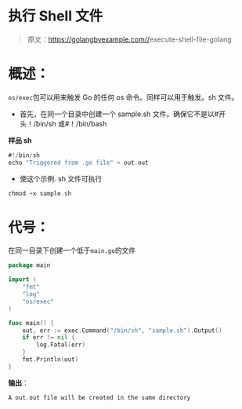 # 执行 Shell 文件

> 原文：<https://golangbyexample.com//>execute-shell-file-golang

# **概述**：

`os/exec`包可以用来触发 Go 的任何 os 命令。同样可以用于触发。sh 文件。

*   首先，在同一个目录中创建一个 sample.sh 文件。确保它不是以#开头！/bin/sh 或#！/bin/bash

**样品 sh**

```go
#!/bin/sh
echo "Triggered from .go file" > out.out
```

*   使这个示例. sh 文件可执行

```go
chmod +x sample.sh
```

# **代号**：

在同一目录下创建一个低于`main.go`的文件

```go
package main

import (
    "fmt"
    "log"
    "os/exec"
)

func main() {
    out, err := exec.Command("/bin/sh", "sample.sh").Output()
    if err != nil {
        log.Fatal(err)
    }
    fmt.Println(out)
}
```

**输出**：

```go
A out.out file will be created in the same directory
```